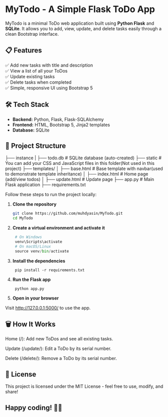 # MyTodo - A Simple Flask ToDo App

MyTodo is a minimal ToDo web application built using **Python Flask** and **SQLite**. It allows you to add, view, update, and delete tasks easily through a clean Bootstrap interface.

## 📋 Features
✅ Add new tasks with title and description  
✅ View a list of all your ToDos  
✅ Update existing tasks  
✅ Delete tasks when completed  
✅ Simple, responsive UI using Bootstrap 5

## 🛠️ Tech Stack

- **Backend:** Python, Flask, Flask-SQLAlchemy  
- **Frontend:** HTML, Bootstrap 5, Jinja2 templates  
- **Database:** SQLite

## 📂 Project Structure

├── instance
| ├── todo.db # SQLite database (auto-created)
├── static # You can add your CSS and JavaScript files in this folder(Not used in this project)
├── templates/
│ ├── base.html # Base template with navbar(used to demonstrate template inheritance)
│ ├── index.html # Home page (add/view todos)
│ ├── update.html # Update page
├── app.py # Main Flask application
├── requirements.txt

Follow these steps to run the project locally:

1. **Clone the repository**

    ```bash
    git clone https://github.com/muhdyasin/MyTodo.git
    cd MyTodo

2. **Create a virtual environment and activate it**
   
   ``` python -m venv venv
    # On Windows
    venv\Scripts\activate
    # On macOS/Linux
    source venv/bin/activate

3. **Install the dependencies**

   ```
    pip install -r requirements.txt

4. **Run the Flask app**
   
   ```
    python app.py

5. **Open in your browser**

Visit http://127.0.0.1:5000/ to use the app.


## 🗑️ How It Works

Home (/): Add new ToDos and see all existing tasks.

Update (/update/<sno>): Edit a ToDo by its serial number.

Delete (/delete/<sno>): Remove a ToDo by its serial number.

## 📜 License

This project is licensed under the MIT License - feel free to use, modify, and share!


## Happy coding! 🚀✨




